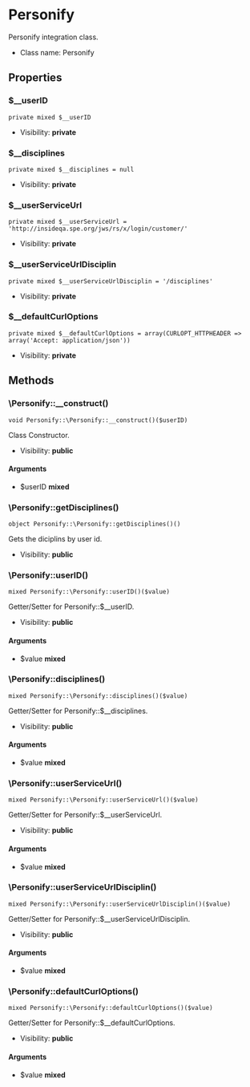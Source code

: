 Personify
===============

Personify integration class.




* Class name: Personify





Properties
----------


### $__userID

```
private mixed $__userID
```





* Visibility: **private**


### $__disciplines

```
private mixed $__disciplines = null
```





* Visibility: **private**


### $__userServiceUrl

```
private mixed $__userServiceUrl = 'http://insideqa.spe.org/jws/rs/x/login/customer/'
```





* Visibility: **private**


### $__userServiceUrlDisciplin

```
private mixed $__userServiceUrlDisciplin = '/disciplines'
```





* Visibility: **private**


### $__defaultCurlOptions

```
private mixed $__defaultCurlOptions = array(CURLOPT_HTTPHEADER => array('Accept: application/json'))
```





* Visibility: **private**


Methods
-------


### \Personify::__construct()

```
void Personify::\Personify::__construct()($userID)
```

Class Constructor.



* Visibility: **public**

#### Arguments

* $userID **mixed**



### \Personify::getDisciplines()

```
object Personify::\Personify::getDisciplines()()
```

Gets the diciplins by user id.



* Visibility: **public**



### \Personify::userID()

```
mixed Personify::\Personify::userID()($value)
```

Getter/Setter for Personify::$__userID.



* Visibility: **public**

#### Arguments

* $value **mixed**



### \Personify::disciplines()

```
mixed Personify::\Personify::disciplines()($value)
```

Getter/Setter for Personify::$__disciplines.



* Visibility: **public**

#### Arguments

* $value **mixed**



### \Personify::userServiceUrl()

```
mixed Personify::\Personify::userServiceUrl()($value)
```

Getter/Setter for Personify::$__userServiceUrl.



* Visibility: **public**

#### Arguments

* $value **mixed**



### \Personify::userServiceUrlDisciplin()

```
mixed Personify::\Personify::userServiceUrlDisciplin()($value)
```

Getter/Setter for Personify::$__userServiceUrlDisciplin.



* Visibility: **public**

#### Arguments

* $value **mixed**



### \Personify::defaultCurlOptions()

```
mixed Personify::\Personify::defaultCurlOptions()($value)
```

Getter/Setter for Personify::$__defaultCurlOptions.



* Visibility: **public**

#### Arguments

* $value **mixed**


